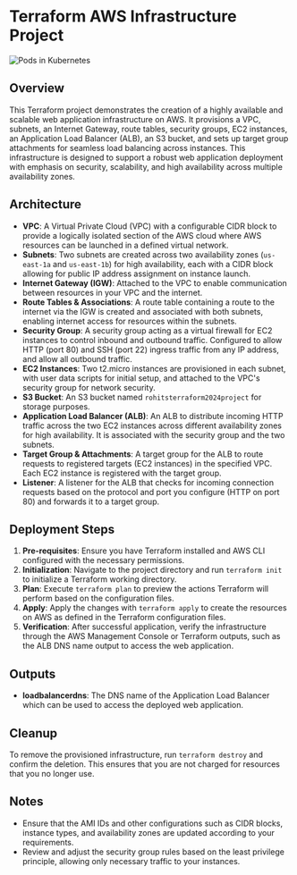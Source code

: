# Terraform AWS Infrastructure Project
![Pods in Kubernetes](https://github.com/DeoreRohit4/Terraform_AWS_Project/assets/102886808/5ba8ce7a-9002-42fb-8555-3fd569dc2422)

## Overview

This Terraform project demonstrates the creation of a highly available and scalable web application infrastructure on AWS. It provisions a VPC, subnets, an Internet Gateway, route tables, security groups, EC2 instances, an Application Load Balancer (ALB), an S3 bucket, and sets up target group attachments for seamless load balancing across instances. This infrastructure is designed to support a robust web application deployment with emphasis on security, scalability, and high availability across multiple availability zones.

## Architecture

- **VPC**: A Virtual Private Cloud (VPC) with a configurable CIDR block to provide a logically isolated section of the AWS cloud where AWS resources can be launched in a defined virtual network.
- **Subnets**: Two subnets are created across two availability zones (`us-east-1a` and `us-east-1b`) for high availability, each with a CIDR block allowing for public IP address assignment on instance launch.
- **Internet Gateway (IGW)**: Attached to the VPC to enable communication between resources in your VPC and the internet.
- **Route Tables & Associations**: A route table containing a route to the internet via the IGW is created and associated with both subnets, enabling internet access for resources within the subnets.
- **Security Group**: A security group acting as a virtual firewall for EC2 instances to control inbound and outbound traffic. Configured to allow HTTP (port 80) and SSH (port 22) ingress traffic from any IP address, and allow all outbound traffic.
- **EC2 Instances**: Two t2.micro instances are provisioned in each subnet, with user data scripts for initial setup, and attached to the VPC's security group for network security.
- **S3 Bucket**: An S3 bucket named `rohitsterraform2024project` for storage purposes.
- **Application Load Balancer (ALB)**: An ALB to distribute incoming HTTP traffic across the two EC2 instances across different availability zones for high availability. It is associated with the security group and the two subnets.
- **Target Group & Attachments**: A target group for the ALB to route requests to registered targets (EC2 instances) in the specified VPC. Each EC2 instance is registered with the target group.
- **Listener**: A listener for the ALB that checks for incoming connection requests based on the protocol and port you configure (HTTP on port 80) and forwards it to a target group.

## Deployment Steps

1. **Pre-requisites**: Ensure you have Terraform installed and AWS CLI configured with the necessary permissions.
2. **Initialization**: Navigate to the project directory and run `terraform init` to initialize a Terraform working directory.
3. **Plan**: Execute `terraform plan` to preview the actions Terraform will perform based on the configuration files.
4. **Apply**: Apply the changes with `terraform apply` to create the resources on AWS as defined in the Terraform configuration files.
5. **Verification**: After successful application, verify the infrastructure through the AWS Management Console or Terraform outputs, such as the ALB DNS name output to access the web application.

## Outputs

- **loadbalancerdns**: The DNS name of the Application Load Balancer which can be used to access the deployed web application.

## Cleanup

To remove the provisioned infrastructure, run `terraform destroy` and confirm the deletion. This ensures that you are not charged for resources that you no longer use.

## Notes

- Ensure that the AMI IDs and other configurations such as CIDR blocks, instance types, and availability zones are updated according to your requirements.
- Review and adjust the security group rules based on the least privilege principle, allowing only necessary traffic to your instances.
